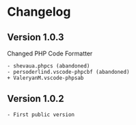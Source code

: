 # Changelog

## Version 1.0.3

Changed PHP Code Formatter

    - shevaua.phpcs (abandoned)
    - persoderlind.vscode-phpcbf (abandoned)
    + ValeryanM.vscode-phpsab

## Version 1.0.2

    - First public version
